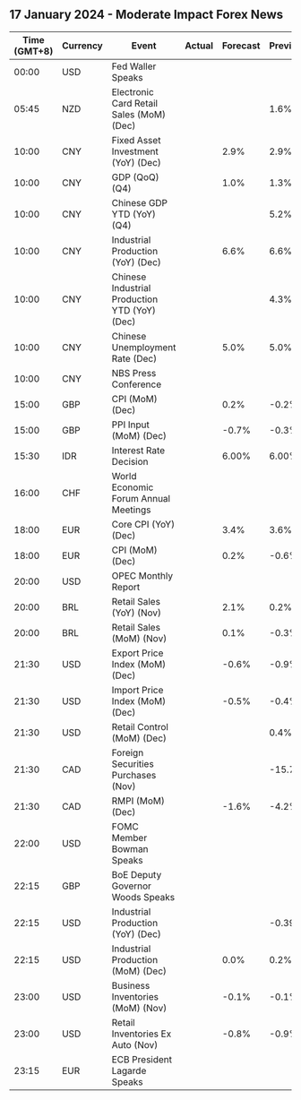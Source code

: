 ## 17 January 2024 - Moderate Impact Forex News

| Time (GMT+8) | Currency | Event | Actual | Forecast | Previous |
|------|----------|-------|--------|----------|----------|
| 00:00 | USD | Fed Waller Speaks |  |  |  |
| 05:45 | NZD | Electronic Card Retail Sales (MoM) (Dec) |  |  | 1.6% |
| 10:00 | CNY | Fixed Asset Investment (YoY) (Dec) |  | 2.9% | 2.9% |
| 10:00 | CNY | GDP (QoQ) (Q4) |  | 1.0% | 1.3% |
| 10:00 | CNY | Chinese GDP YTD (YoY) (Q4) |  |  | 5.2% |
| 10:00 | CNY | Industrial Production (YoY) (Dec) |  | 6.6% | 6.6% |
| 10:00 | CNY | Chinese Industrial Production YTD (YoY) (Dec) |  |  | 4.3% |
| 10:00 | CNY | Chinese Unemployment Rate (Dec) |  | 5.0% | 5.0% |
| 10:00 | CNY | NBS Press Conference |  |  |  |
| 15:00 | GBP | CPI (MoM) (Dec) |  | 0.2% | -0.2% |
| 15:00 | GBP | PPI Input (MoM) (Dec) |  | -0.7% | -0.3% |
| 15:30 | IDR | Interest Rate Decision |  | 6.00% | 6.00% |
| 16:00 | CHF | World Economic Forum Annual Meetings |  |  |  |
| 18:00 | EUR | Core CPI (YoY) (Dec) |  | 3.4% | 3.6% |
| 18:00 | EUR | CPI (MoM) (Dec) |  | 0.2% | -0.6% |
| 20:00 | USD | OPEC Monthly Report |  |  |  |
| 20:00 | BRL | Retail Sales (YoY) (Nov) |  | 2.1% | 0.2% |
| 20:00 | BRL | Retail Sales (MoM) (Nov) |  | 0.1% | -0.3% |
| 21:30 | USD | Export Price Index (MoM) (Dec) |  | -0.6% | -0.9% |
| 21:30 | USD | Import Price Index (MoM) (Dec) |  | -0.5% | -0.4% |
| 21:30 | USD | Retail Control (MoM) (Dec) |  |  | 0.4% |
| 21:30 | CAD | Foreign Securities Purchases (Nov) |  |  | -15.75B |
| 21:30 | CAD | RMPI (MoM) (Dec) |  | -1.6% | -4.2% |
| 22:00 | USD | FOMC Member Bowman Speaks |  |  |  |
| 22:15 | GBP | BoE Deputy Governor Woods Speaks |  |  |  |
| 22:15 | USD | Industrial Production (YoY) (Dec) |  |  | -0.39% |
| 22:15 | USD | Industrial Production (MoM) (Dec) |  | 0.0% | 0.2% |
| 23:00 | USD | Business Inventories (MoM) (Nov) |  | -0.1% | -0.1% |
| 23:00 | USD | Retail Inventories Ex Auto (Nov) |  | -0.8% | -0.9% |
| 23:15 | EUR | ECB President Lagarde Speaks |  |  |  |
